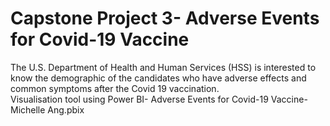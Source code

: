 # Capstone Project 3- Adverse Events for Covid-19 Vaccine
The U.S. Department of Health and Human Services (HSS) is interested to know the demographic of the candidates who have adverse effects and common symptoms after the Covid 19 vaccination.
<br /> Visualisation tool using Power BI- Adverse Events for Covid-19 Vaccine- Michelle Ang.pbix

